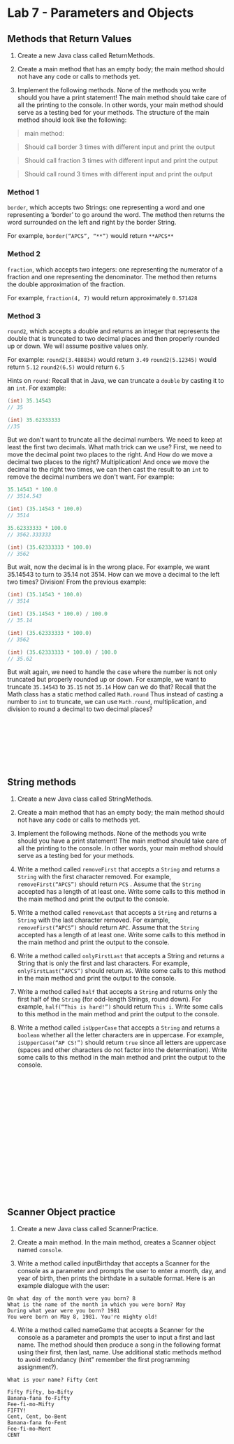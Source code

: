 # Lab 7 - Parameters and Objects

## Methods that Return Values

1. Create a new Java class called ReturnMethods. 

1. Create a main method that has an empty body; the main method should not have any code or calls to methods yet. 

1. Implement the following methods. None of the methods you write should you have a print statement! The main method should take care of all the printing to the console. 
In other words, your main method should serve as a testing bed for your methods. The structure of the main method should look like the following:

>main method:

>Should call border 3 times with different input and print the output

>Should call fraction 3 times with different input and print the output

>Should call round 3 times with different input and print the output

### Method 1
`border`, which accepts two Strings: one representing a word and one representing a ‘border’ to go around the word. The method then returns the word surrounded on the left and right by the border String.
	
For example, `border(“APCS”, “**”)` would return `**APCS**`

### Method 2

`fraction`, which accepts two integers: one representing the numerator of a fraction and one representing the denominator. The method then returns the double approximation of the fraction.
	
For example, `fraction(4, 7)` would return approximately `0.571428`


### Method 3

`round2`, which accepts a double and returns an integer that represents the double that is truncated to two decimal places and then properly rounded up or down. We will assume positive values only. 

For example:
`round2(3.488834)` would return `3.49`
`round2(5.12345)` would return `5.12`
`round2(6.5)` would return `6.5`

Hints on `round`: Recall that in Java, we can truncate a `double` by casting it to an `int`. For example:

```java
(int) 35.14543
// 35

(int) 35.62333333
//35
```

But we don't want to truncate all the decimal numbers. We need to keep at least the first two decimals. What math trick can we use? First, we need to move the decimal point two places to the right. And How do we move a decimal two places to the right? Multiplication! And once we move the decimal to the right two times, we can then cast the result to an `int` to remove the decimal numbers we don't want. For example:

```java
35.14543 * 100.0
// 3514.543

(int) (35.14543 * 100.0)
// 3514

35.62333333 * 100.0
// 3562.333333

(int) (35.62333333 * 100.0)
// 3562
```

But wait, now the decimal is in the wrong place. For example,  we want 35.14543 to turn to 35.14 not 3514. How can we move a decimal to the left two times? Division! From the previous example:

```java
(int) (35.14543 * 100.0)
// 3514

(int) (35.14543 * 100.0) / 100.0
// 35.14

(int) (35.62333333 * 100.0)
// 3562

(int) (35.62333333 * 100.0) / 100.0
// 35.62
```

But wait again, we need to handle the case where the number is not only truncated but properly rounded up or down. For example, we want to truncate `35.14543` to `35.15` not `35.14` How can we do that? Recall that the Math class has a static method called `Math.round` Thus instead of casting a number to `int` to truncate, we can use `Math.round`, multiplication, and division to round a decimal to two decimal places? 

<br></br>
<br></br>
<br></br>
## String methods

1. Create a new Java class called StringMethods. 

1. Create a main method that has an empty body; the main method should not have any code or calls to methods yet. 

1. Implement the following methods. None of the methods you write should you have a print statement! The main method should take care of all the printing to the console. 
In other words, your main method should serve as a testing bed for your methods. 

1. Write a method called `removeFirst` that accepts a `String` and returns a `String` with the first character removed. For example, `removeFirst(“APCS”)` should return `PCS` . Assume that the `String` accepted has a length of at least one. Write some calls to this method in the main method and print the output to the console. 
 
1. Write a method called `removeLast` that accepts a `String` and returns a `String` with the last character removed. For example, `removeFirst(“APCS”)` should return `APC`. Assume that the `String` accepted has a length of at least one. Write some calls to this method in the main method and print the output to the console.  
 
 
1. Write a method called `onlyFirstLast` that accepts a String and returns a String that is only the first and last characters. For example, `onlyFirstLast(“APCS”)` should return `AS`. 
Write some calls to this method in the main method and print the output to the console. 
 
1. Write a method called `half` that accepts a `String` and returns only the first half of the `String` (for odd-length Strings, round down). For example, `half(“This is hard!”)` should return `This i`. Write some calls to this method in the main method and print the output to the console. 

1. Write a method called `isUpperCase` that accepts a `String` and returns a `boolean` whether all the letter characters are in uppercase. For example, `isUpperCase(“AP CS!”)` should return `true` since all letters are uppercase (spaces and other characters do not factor into the determination). Write some calls to this method in the main method and print the output to the console. 

<br></br>
<br></br>
<br></br>
<br></br>
<br></br>
<br></br><br></br><br></br>
## Scanner Object practice

1. Create a new Java class called ScannerPractice. 

1. Create a main method.  In the main method, creates a Scanner object named `console`. 

1. Write a method called inputBirthday that accepts a Scanner for the
console as a parameter and prompts the user to enter a month, day, and
year of birth, then prints the birthdate in a suitable format. Here is an
example dialogue with the user:

```
On what day of the month were you born? 8
What is the name of the month in which you were born? May
During what year were you born? 1981
You were born on May 8, 1981. You're mighty old!
```
 
4. Write a method called nameGame that accepts a Scanner for the console as a parameter and prompts the user to input a first and last name. The method should then produce a song in the following format using their first, then last, name. Use additional static methods method to avoid redundancy (hint" remember the first programming assignment?).

```
What is your name? Fifty Cent

Fifty Fifty, bo-Bifty
Banana-fana fo-Fifty
Fee-fi-mo-Mifty
FIFTY!
Cent, Cent, bo-Bent
Banana-fana fo-Fent
Fee-fi-mo-Ment
CENT
```
